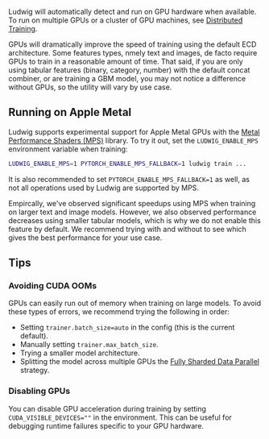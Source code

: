 Ludwig will automatically detect and run on GPU hardware when available. To run on multiple GPUs or a cluster of GPU machines,
see [Distributed Training](./distributed_training.md).

GPUs will dramatically improve the speed of training using the default ECD architecture. Some features types, nmely text and images, de facto require GPUs to train in a reasonable amount of time. That said, if you are only using tabular features (binary, category, number) with the default concat combiner, or are training a GBM model, you may not notice a difference without GPUs, so the utility will vary by use case.

## Running on Apple Metal

Ludwig supports experimental support for Apple Metal GPUs with the [Metal Performance Shaders (MPS)](https://developer.apple.com/metal/pytorch/) library. To try it out, set the `LUDWIG_ENABLE_MPS` environment variable when training:

```bash
LUDWIG_ENABLE_MPS=1 PYTORCH_ENABLE_MPS_FALLBACK=1 ludwig train ...
```

It is also recommended to set `PYTORCH_ENABLE_MPS_FALLBACK=1` as well, as not all operations used by Ludwig are supported by MPS.

Empircally, we've observed significant speedups using MPS when training on larger text and image models. However, we also observed
performance decreases using smaller tabular models, which is why we do not enable this feature by default. We recommend trying with and
without to see which gives the best performance for your use case.

## Tips

### Avoiding CUDA OOMs

GPUs can easily run out of memory when training on large models. To avoid these
types of errors, we recommend trying the following in order:

- Setting `trainer.batch_size=auto` in the config (this is the current default).
- Manually setting `trainer.max_batch_size`.
- Trying a smaller model architecture.
- Splitting the model across multiple GPUs the [Fully Sharded Data Parallel](../configuration/backend.md#fully-sharded-data-parallel-fsdp) strategy.

### Disabling GPUs

You can disable GPU acceleration during training by setting `CUDA_VISIBLE_DEVICES=""` in the environment. This can be useful for debugging runtime failures specific to your GPU hardware.